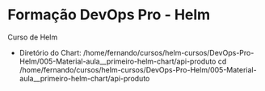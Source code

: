 
# Formação DevOps Pro - Helm

Curso de Helm


- Diretório do Chart:
/home/fernando/cursos/helm-cursos/DevOps-Pro-Helm/005-Material-aula__primeiro-helm-chart/api-produto
cd /home/fernando/cursos/helm-cursos/DevOps-Pro-Helm/005-Material-aula__primeiro-helm-chart/api-produto